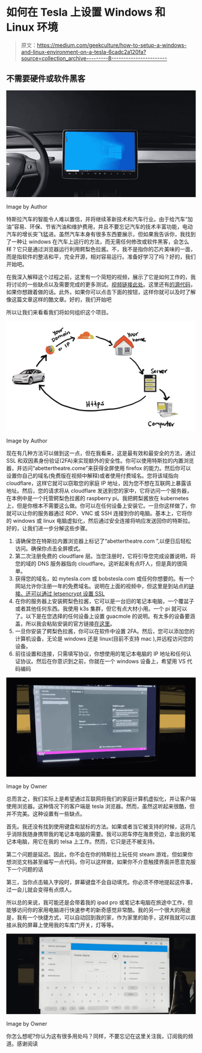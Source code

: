 # 如何在 Tesla 上设置 Windows 和 Linux 环境

> 原文：<https://medium.com/geekculture/how-to-setup-a-windows-and-linux-environment-on-a-tesla-6cadc2a120fa?source=collection_archive---------8----------------------->

## 不需要硬件或软件黑客

![](img/5a2d564147fb130077e976832e4ffc97.png)

Image by Author

特斯拉汽车的智能令人难以置信，并将继续革新技术和汽车行业。由于给汽车“加油”容易、环保、节省汽油和维护费用，并且不要忘记汽车的技术丰富功能，电动汽车的增长突飞猛进。虽然汽车本身有很多东西要展示，但如果我告诉你，我找到了一种让 windows 在汽车上运行的方法，而无需任何修改或软件黑客，会怎么样？它只是通过浏览器运行利用鳄梨色拉酱。不，我不是指你的芯片美味的一面，而是指软件的整洁和平，完全开源，相对容易运行。准备好学习了吗？好的，我们开始吧。

在我深入解释这个过程之前，这里有一个简短的视频，展示了它是如何工作的，我将讨论的一些缺点以及需要完成的更多测试。[视频链接此处](https://youtu.be/LRhRPWauFTk)。这里还有[的源代码](https://github.com/satssehgal/Windows_Linux_Guacamole_Tesla)，如果你想跟着做的话。此外，如果你可以点击下面的按钮，这样你就可以及时了解像这篇文章这样的酷文章。好的，我们开始吧

所以让我们来看看我们将如何组织这个项目。

![](img/80159b2716c47034104b8edcdd54a684.png)

Image by Author

现在有几种方法可以做到这一点，但在我看来，这是最有效和最安全的方法，通过 SSL 和双因素身份验证(2FA)来实现额外的安全性。你可以使用特斯拉的内置浏览器，并访问“abettertheatre.come”来获得全屏使用 firefox 的能力。然后你可以设置你自己的域名(免费版在视频中解释)或者使用付费域名。您将该域指向 cloudflare，这样它就可以窃取您的家庭 IP 地址，因为您不想在互联网上暴露该地址。然后，您的请求将从 cloudflare 发送到您的家中，它将访问一个服务器，在本例中是一个托管鳄梨色拉酱的 raspberry pi。我把鳄梨酱放在 kubernetes 上，但是你根本不需要这么做。你可以在任何设备上安装它。一旦你这样做了，你就可以让你的服务器通过 RDP、VNC 或 SSH 连接到你的电脑。基本上，它将你的 windows 或 linux 电脑虚拟化，然后通过安全连接将响应发送回你的特斯拉。好的，让我们进一步分解这些步骤。

1.  请确保您在特斯拉内置浏览器上标记了“abettertheatre.com ”,以便日后轻松访问。确保你点击全屏模式。
2.  第二次注册免费的 cloudflare 层。当您注册时，它将引导您完成设置说明，将您的域的 DNS 服务器指向 cloudflare。这听起来有点吓人，但是真的很简单。
3.  获得您的域名，如 mytesla.com 或 bobstesla.com 或任何你想要的。有一个网站允许你注册一年的免费域名。说明在上面的视频中，但这里是到站点的[链接。还可以通过 letsencrypt 设置 SSL](http://freenom.com/)
4.  在你的服务器上安装鳄梨色拉酱，它可以是一台旧的笔记本电脑，一个覆盆子或者其他任何东西。我使用 k3s 集群，但它有点大材小用。一个 pi 就可以了。以下是在您选择的任何设备上设置 guacmole 的说明。有太多的设备要涵盖，所以我会粘贴安装的官方链接[在这里](https://guacamole.apache.org/doc/0.8.3/gug/installing-guacamole.html)。
5.  一旦你安装了鳄梨色拉酱，你可以在软件中设置 2FA。然后，您可以添加您的计算机设备，无论是 windows 还是 linux(目前不支持 mac ),并远程访问您的设备。
6.  前往设置和连接，只需填写协议，你想使用的笔记本电脑的 IP 地址和任何认证协议。然后在你意识到之前，你就在一个 windows 设备上，希望用 VS 代码编码

![](img/4ce2f376b28f81bce174071228b12976.png)

Image by Owner

总而言之，我们实际上是希望通过互联网将我们的家庭计算机虚拟化，并让客户端使用浏览器。这种情况下的客户端是 tesla 浏览器。然而，虽然这听起来很酷，但并不完美。这种设置有一些缺点。

首先。我还没有找到使用键盘和鼠标的方法。如果或者当它被支持的时候，这将几乎消除我随身携带我的笔记本电脑的需要。我可以把车停在海景旁边，拿出我的笔记本电脑，用它在我的 telsa 上工作。然而，它只是还不被支持。

第二个问题是延迟。因此，你不会在你的特斯拉上玩任何 steam 游戏，但如果你想浏览文档甚至编写一点代码，你可以这样做，如果你不介意触摸界面并愿意克服下一个问题的话

第三，当你点击输入字段时，屏幕键盘不会自动填充。你必须不停地提起这件事，过一会儿就会变得有点烦人。

所以总的来说，我可能还是会带着我的 ipad pro 或笔记本电脑在旅途中工作，但能够访问你的家用电脑进行快速参考的新奇感觉非常酷。我的另一个很大的用途是，我有一个快捷方式，可以自动回到我的家，作为家里的助手，这样我就可以直接从我的屏幕上使用我的车库门开关，灯等等。

![](img/a5eabc39f6ab888850df2b406adfb999.png)

Image by Owner

你怎么想呢?你认为这有很多用处吗？同样，不要忘记在这里关注我，订阅我的频道。感谢阅读